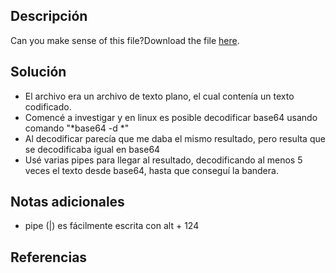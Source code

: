 ## Descripción
Can you make sense of this file?Download the file [here](https://artifacts.picoctf.net/c/473/enc_flag).
## Solución
- El archivo era un archivo de texto plano, el cual contenía un texto codificado.
- Comencé a investigar y en linux es posible decodificar base64 usando comando "*base64 -d *"
- Al decodificar parecía que me daba el mismo resultado, pero resulta que se decodificaba igual en base64
- Usé varias pipes para llegar al resultado, decodificando al menos 5 veces el texto desde base64, hasta que conseguí la bandera.
## Notas adicionales
- pipe (|) es fácilmente escrita con alt + 124
## Referencias
